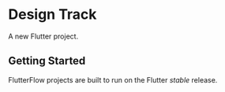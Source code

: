 # Design Track

A new Flutter project.

## Getting Started

FlutterFlow projects are built to run on the Flutter _stable_ release.
